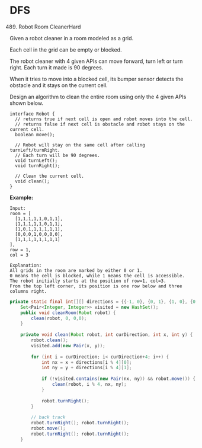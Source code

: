 # DFS



489. Robot Room CleanerHard

Given a robot cleaner in a room modeled as a grid.

Each cell in the grid can be empty or blocked.

The robot cleaner with 4 given APIs can move forward, turn left or turn right. Each turn it made is 90 degrees.

When it tries to move into a blocked cell, its bumper sensor detects the obstacle and it stays on the current cell.

Design an algorithm to clean the entire room using only the 4 given APIs shown below.

```text
interface Robot {
  // returns true if next cell is open and robot moves into the cell.
  // returns false if next cell is obstacle and robot stays on the current cell.
  boolean move();

  // Robot will stay on the same cell after calling turnLeft/turnRight.
  // Each turn will be 90 degrees.
  void turnLeft();
  void turnRight();

  // Clean the current cell.
  void clean();
}
```

**Example:**

```text
Input:
room = [
  [1,1,1,1,1,0,1,1],
  [1,1,1,1,1,0,1,1],
  [1,0,1,1,1,1,1,1],
  [0,0,0,1,0,0,0,0],
  [1,1,1,1,1,1,1,1]
],
row = 1,
col = 3

Explanation:
All grids in the room are marked by either 0 or 1.
0 means the cell is blocked, while 1 means the cell is accessible.
The robot initially starts at the position of row=1, col=3.
From the top left corner, its position is one row below and three columns right.
```

```java
private static final int[][] directions = {{-1, 0}, {0, 1}, {1, 0}, {0, -1}};
    Set<Pair<Integer, Integer>> visited = new HashSet();
    public void cleanRoom(Robot robot) {
        clean(robot, 0, 0,0);
    }
    
    private void clean(Robot robot, int curDirection, int x, int y) {
        robot.clean();
        visited.add(new Pair(x, y));
        
        for (int i = curDirection; i< curDirection+4; i++) {
            int nx = x + directions[i % 4][0];
            int ny = y + directions[i % 4][1];
            
            if (!visited.contains(new Pair(nx, ny)) && robot.move()) {
                clean(robot, i % 4, nx, ny);
            }
            
            robot.turnRight();
        }
        
        // back track
        robot.turnRight(); robot.turnRight();
        robot.move();
        robot.turnRight(); robot.turnRight();
    }
```

